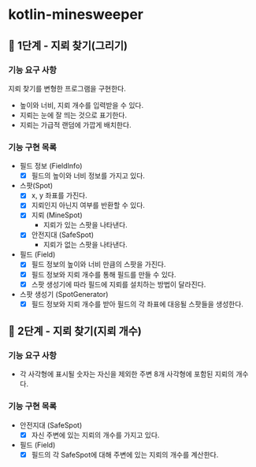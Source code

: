 # kotlin-minesweeper

## 🚀 1단계 - 지뢰 찾기(그리기)

### 기능 요구 사항

지뢰 찾기를 변형한 프로그램을 구현한다.

- 높이와 너비, 지뢰 개수를 입력받을 수 있다.
- 지뢰는 눈에 잘 띄는 것으로 표기한다.
- 지뢰는 가급적 랜덤에 가깝게 배치한다.

### 기능 구현 목록

- 필드 정보 (FieldInfo)
    - [x] 필드의 높이와 너비 정보를 가지고 있다.

- 스팟(Spot)
    - [x] x, y 좌표를 가진다.
    - [x] 지뢰인지 아닌지 여부를 반환할 수 있다.
    - [x] 지뢰 (MineSpot)
        - 지뢰가 있는 스팟을 나타낸다.
    - [x] 안전지대 (SafeSpot)
        - 지뢰가 없는 스팟을 나타낸다.

- 필드 (Field)
    -  [x] 필드 정보의 높이와 너비 만큼의 스팟을 가진다.
    -  [x] 필드 정보와 지뢰 개수를 통해 필드를 만들 수 있다.
    -  [x] 스팟 생성기에 따라 필드에 지뢰를 설치하는 방법이 달라진다.

- 스팟 생성기 (SpotGenerator)
    - [x] 필드 정보와 지뢰 개수를 받아 필드의 각 좌표에 대응될 스팟들을 생성한다.

## 🚀 2단계 - 지뢰 찾기(지뢰 개수)

### 기능 요구 사항

- 각 사각형에 표시될 숫자는 자신을 제외한 주변 8개 사각형에 포함된 지뢰의 개수다.

### 기능 구현 목록

- 안전지대 (SafeSpot)
    - [x] 자신 주변에 있는 지뢰의 개수를 가지고 있다.

- 필드 (Field)
    - [x] 필드의 각 SafeSpot에 대해 주변에 있는 지뢰의 개수를 계산한다.
